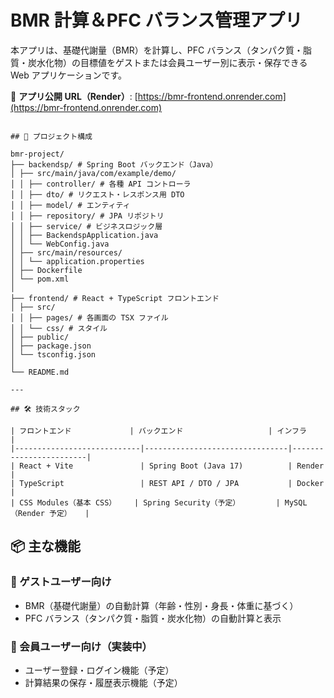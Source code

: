 # BMR 計算＆PFC バランス管理アプリ

本アプリは、基礎代謝量（BMR）を計算し、PFC バランス（タンパク質・脂質・炭水化物）の目標値をゲストまたは会員ユーザー別に表示・保存できる Web アプリケーションです。

🔗 **アプリ公開 URL（Render）**: [https://bmr-frontend.onrender.com](https://bmr-frontend.onrender.com)

```

## 📁 プロジェクト構成

bmr-project/
├── backendsp/ # Spring Boot バックエンド（Java）
│ ├── src/main/java/com/example/demo/
│ │ ├── controller/ # 各種 API コントローラ
│ │ ├── dto/ # リクエスト・レスポンス用 DTO
│ │ ├── model/ # エンティティ
│ │ ├── repository/ # JPA リポジトリ
│ │ ├── service/ # ビジネスロジック層
│ │ ├── BackendspApplication.java
│ │ └── WebConfig.java
│ ├── src/main/resources/
│ │ └── application.properties
│ ├── Dockerfile
│ └── pom.xml
│
├── frontend/ # React + TypeScript フロントエンド
│ ├── src/
│ │ ├── pages/ # 各画面の TSX ファイル
│ │ └── css/ # スタイル
│ ├── public/
│ ├── package.json
│ └── tsconfig.json
│
└── README.md

---

## 🛠 技術スタック

| フロントエンド             | バックエンド                   | インフラ              |
|----------------------------|--------------------------------|------------------------|
| React + Vite               | Spring Boot (Java 17)          | Render                 |
| TypeScript                 | REST API / DTO / JPA           | Docker                 |
| CSS Modules（基本 CSS）    | Spring Security（予定）        | MySQL（Render 予定）   |

```

## 📦 主な機能

### 👤 ゲストユーザー向け
- BMR（基礎代謝量）の自動計算（年齢・性別・身長・体重に基づく）
- PFC バランス（タンパク質・脂質・炭水化物）の自動計算と表示

### 🔐 会員ユーザー向け（実装中）
- ユーザー登録・ログイン機能（予定）
- 計算結果の保存・履歴表示機能（予定）
